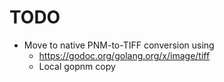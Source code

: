 # TODO

 * Move to native PNM-to-TIFF conversion using
   - https://godoc.org/golang.org/x/image/tiff
   - Local gopnm copy

